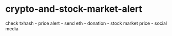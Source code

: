 # crypto-and-stock-market-alert
check txhash   -  price alert - send eth - donation - stock market price - social media                                                                                                                                                                
